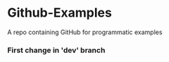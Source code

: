 # Github-Examples
A repo containing GitHub for programmatic examples

### First change in 'dev' branch